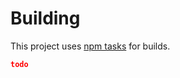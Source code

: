 # Building

This project uses [npm tasks](http://blog.keithcirkel.co.uk/how-to-use-npm-as-a-build-tool/) for builds.

```json
todo
```
